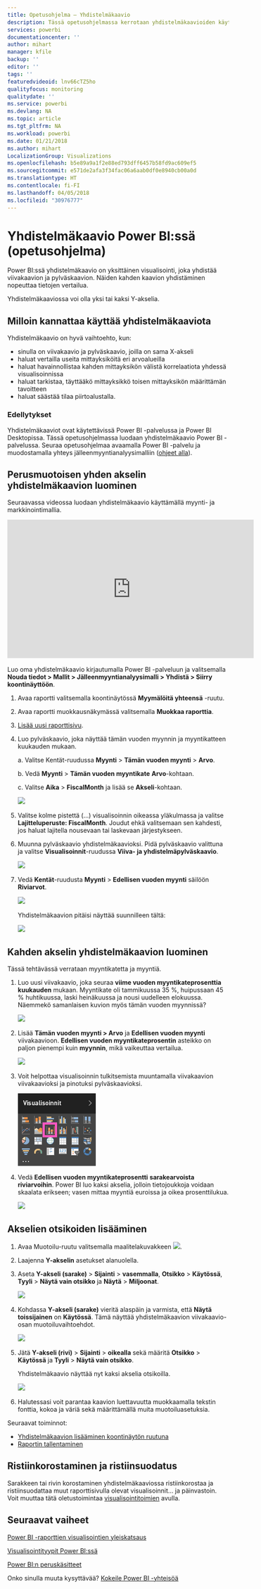 ```yaml
---
title: Opetusohjelma – Yhdistelmäkaavio
description: Tässä opetusohjelmassa kerrotaan yhdistelmäkaavioiden käytöstä ja luonnista Power BI -palvelussa ja Power BI Desktopissa.
services: powerbi
documentationcenter: ''
author: mihart
manager: kfile
backup: ''
editor: ''
tags: ''
featuredvideoid: lnv66cTZ5ho
qualityfocus: monitoring
qualitydate: ''
ms.service: powerbi
ms.devlang: NA
ms.topic: article
ms.tgt_pltfrm: NA
ms.workload: powerbi
ms.date: 01/21/2018
ms.author: mihart
LocalizationGroup: Visualizations
ms.openlocfilehash: b5e89a9a1f2e88ed793dff6457b58fd9ac609ef5
ms.sourcegitcommit: e571de2afa3f34fac06a6aab0df0e8940cb00a0d
ms.translationtype: HT
ms.contentlocale: fi-FI
ms.lasthandoff: 04/05/2018
ms.locfileid: "30976777"
---
```

# <a name="combo-chart-in-power--tutorial"></a>Yhdistelmäkaavio Power BI:ssä (opetusohjelma)
Power BI:ssä yhdistelmäkaavio on yksittäinen visualisointi, joka yhdistää viivakaavion ja pylväskaavion. Näiden kahden kaavion yhdistäminen nopeuttaa tietojen vertailua.

Yhdistelmäkaaviossa voi olla yksi tai kaksi Y-akselia.

## <a name="when-to-use-a-combo-chart"></a>Milloin kannattaa käyttää yhdistelmäkaaviota
Yhdistelmäkaavio on hyvä vaihtoehto, kun:

* sinulla on viivakaavio ja pylväskaavio, joilla on sama X-akseli
* haluat vertailla useita mittayksiköitä eri arvoalueilla
* haluat havainnollistaa kahden mittayksikön välistä korrelaatiota yhdessä visualisoinnissa
* haluat tarkistaa, täyttääkö mittayksikkö toisen mittayksikön määrittämän tavoitteen
* haluat säästää tilaa piirtoalustalla.

### <a name="prerequisites"></a>Edellytykset
Yhdistelmäkaaviot ovat käytettävissä Power BI -palvelussa ja Power BI Desktopissa. Tässä opetusohjelmassa luodaan yhdistelmäkaavio Power BI -palvelussa. Seuraa opetusohjelmaa avaamalla Power BI -palvelu ja muodostamalla yhteys jälleenmyyntianalyysimalliin ([ohjeet alla](#create)).


## <a name="create-a-basic-single-axis-combo-chart"></a>Perusmuotoisen yhden akselin yhdistelmäkaavion luominen
Seuraavassa videossa luodaan yhdistelmäkaavio käyttämällä myynti- ja markkinointimallia.

<iframe width="560" height="315" src="https://www.youtube.com/embed/lnv66cTZ5ho?list=PL1N57mwBHtN0JFoKSR0n-tBkUJHeMP2cP" frameborder="0" allowfullscreen></iframe>  

<a name="create"></a> Luo oma yhdistelmäkaavio kirjautumalla Power BI -palveluun ja valitsemalla **Nouda tiedot \> Mallit \> Jälleenmyyntianalyysimalli > Yhdistä > Siirry koontinäyttöön**.

1. Avaa raportti valitsemalla koontinäytössä **Myymälöitä yhteensä** -ruutu.
2. Avaa raportti muokkausnäkymässä valitsemalla **Muokkaa raporttia**.
3. [Lisää uusi raporttisivu](power-bi-report-add-page.md).
4. Luo pylväskaavio, joka näyttää tämän vuoden myynnin ja myyntikatteen kuukauden mukaan.

    a.  Valitse Kentät-ruudussa **Myynti** \> **Tämän vuoden myynti** > **Arvo**.

    b.  Vedä **Myynti** \> **Tämän vuoden myyntikate** **Arvo**-kohtaan.

    c.  Valitse **Aika** \> **FiscalMonth** ja lisää se **Akseli**-kohtaan.

    ![](media/power-bi-visualization-combo-chart/combotutorial1new.png)
5. Valitse kolme pistettä (...) visualisoinnin oikeassa yläkulmassa ja valitse **Lajitteluperuste: FiscalMonth**. Joudut ehkä valitsemaan sen kahdesti, jos haluat lajitella nousevaan tai laskevaan järjestykseen.

6. Muunna pylväskaavio yhdistelmäkaavioksi. Pidä pylväskaavio valittuna ja valitse **Visualisoinnit**-ruudussa **Viiva- ja yhdistelmäpylväskaavio**.

    ![](media/power-bi-visualization-combo-chart/converttocombo_new2.png)
7. Vedä **Kentät**-ruudusta **Myynti** \> **Edellisen vuoden myynti** säilöön **Riviarvot**.

   ![](media/power-bi-visualization-combo-chart/linevaluebucket.png)

   Yhdistelmäkaavion pitäisi näyttää suunnilleen tältä:

   ![](media/power-bi-visualization-combo-chart/combochartdone-new.png)

## <a name="create-a-combo-chart-with-two-axes"></a>Kahden akselin yhdistelmäkaavion luominen
Tässä tehtävässä verrataan myyntikatetta ja myyntiä.

1. Luo uusi viivakaavio, joka seuraa **viime vuoden myyntikateprosenttia** **kuukauden** mukaan.  Myyntikate oli tammikuussa 35 %, huipussaan 45 % huhtikuussa, laski heinäkuussa ja nousi uudelleen elokuussa. Näemmekö samanlaisen kuvion myös tämän vuoden myynnissä?

   ![](media/power-bi-visualization-combo-chart/combo1_new.png)
2. Lisää **Tämän vuoden myynti > Arvo** ja **Edellisen vuoden myynti** viivakaavioon. **Edellisen vuoden myyntikateprosentin** asteikko on paljon pienempi kuin **myynnin**, mikä vaikeuttaa vertailua.      

   ![](media/power-bi-visualization-combo-chart/flatline_new.png)
3. Voit helpottaa visualisoinnin tulkitsemista muuntamalla viivakaavion viivakaavioksi ja pinotuksi pylväskaavioksi.

   ![](media/power-bi-visualization-combo-chart/converttocombo_new.png)
4. Vedä **Edellisen vuoden myyntikateprosentti** **sarakearvoista** **riviarvoihin**. Power BI luo kaksi akselia, jolloin tietojoukkoja voidaan skaalata erikseen; vasen mittaa myyntiä euroissa ja oikea prosenttilukua.

   ![](media/power-bi-visualization-combo-chart/power-bi-combochart.png)    

## <a name="add-titles-to-the-axes"></a>Akselien otsikoiden lisääminen
1. Avaa Muotoilu-ruutu valitsemalla maalitelakuvakkeen ![](media/power-bi-visualization-combo-chart/power-bi-paintroller.png).
2. Laajenna **Y-akselin** asetukset alanuolella.
3. Aseta **Y-akseli (sarake)** > **Sijainti** > **vasemmalla**, **Otsikko** > **Käytössä**, **Tyyli** > **Näytä vain otsikko** ja **Näytä** > **Miljoonat**.

   ![](media/power-bi-visualization-combo-chart/power-bi-y-axis-column.png)
4. Kohdassa **Y-akseli (sarake)** vieritä alaspäin ja varmista, että **Näytä toissijainen** on **Käytössä**. Tämä näyttää yhdistelmäkaavion viivakaavio-osan muotoiluvaihtoehdot.

   ![](media/power-bi-visualization-combo-chart/power-bi-show-secondary.png)
5. Jätä **Y-akseli (rivi)** > **Sijainti** > **oikealla** sekä määritä **Otsikko** > **Käytössä** ja **Tyyli** > **Näytä vain otsikko**.

   Yhdistelmäkaavio näyttää nyt kaksi akselia otsikoilla.

   ![](media/power-bi-visualization-combo-chart/power-bi-titles-on.png)

6. Halutessasi voit parantaa kaavion luettavuutta muokkaamalla tekstin fonttia, kokoa ja väriä sekä määrittämällä muita muotoiluasetuksia.

Seuraavat toiminnot:

* [Yhdistelmäkaavion lisääminen koontinäytön ruutuna](service-dashboard-tiles.md)
* [Raportin tallentaminen](service-report-save.md)

## <a name="cross-highlighting-and-cross-filtering"></a>Ristiinkorostaminen ja ristiinsuodatus

Sarakkeen tai rivin korostaminen yhdistelmäkaaviossa ristiinkorostaa ja ristiinsuodattaa muut raporttisivulla olevat visualisoinnit... ja päinvastoin. Voit muuttaa tätä oletustoimintaa [visualisointitoimien](service-reports-visual-interactions.md) avulla.

## <a name="next-steps"></a>Seuraavat vaiheet

[Power BI -raporttien visualisointien yleiskatsaus](power-bi-report-visualizations.md)

[Visualisointityypit Power BI:ssä](power-bi-visualization-types-for-reports-and-q-and-a.md)

[Power BI:n peruskäsitteet](service-basic-concepts.md)

Onko sinulla muuta kysyttävää? [Kokeile Power BI -yhteisöä](http://community.powerbi.com/)
